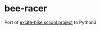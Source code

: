 # bee-racer
Port of [excite-bike school project](https://github.com/LittleBigKiller/excite-bike "excite-bike Repository") to Python3
